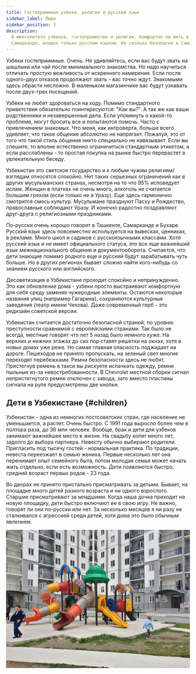 ```yaml
---
title: Гостеприимные узбеки, религия и русский язык
sidebar_label: Люди
sidebar_position: 3
description:
  О менталитете узбеков, гостеприимстве и религии. Комфортно ли жить в
  Самарканде, владея только русским языком. На сколько безопасно в Самарканде.
---
```


Узбеки гостеприимные. Очень. Не удивляйтесь, если вас будут звать на шашлыки или
чай после минимального знакомства. Но надо научиться отличать простую вежливость
от искреннего намерения. Если после одного-двух отказов продолжают звать - вас
точно ждут. Знакомыми здесь обрасти несложно. В маленьком магазинчике вас будут
узнавать после двух-трех посещений.

Узбеки не любят здороваться на ходу. Помимо стандартного приветствия обязательно
поинтересуются: "Как вы?". А так же как ваши родственники и незавершенные дела.
Если упомянуть о какой-то проблеме, могут бросить все и попытаются помочь. Часто
с привлечением знакомых. Что меня, как интроверта, больше всего удивляет, что
такое общение абсолютно не напрягает. Пожалуй, это от того что такой стиль
общения никто специально не навязывает. Если вы спешите, то вполне естественно
ограничиться стандартным этикетом, а если расслаблены - то простая покупка на
рынке быстро перерастет в увлекательную беседу.

Узбекистан это светское государство и к любым чужим религиям/взглядам относятся
спокойно. Нет таких серьезных ограничений как в других мусульманских странах,
несмотря на то что 95% исповедует ислам. Женщин в платках не очень много,
алкоголь не считается большим грехом (если только не в Уразу). Еще здесь
гармонично смотрится смесь культур. Мусульмане празднуют Пасху и Рождество,
православные соблюдают Уразу. И конечно радостно поздравляют друг-друга с
религиозными праздниками.

По-русски очень хорошо говорят в Ташкенте, Самарканде и Бухаре. Русский язык
здесь повсеместно используется на вывесках, ценниках, в рекламе. Много школ и
садиков с русскоязычными классами. Хотя русский язык и не имеет официального
статуса, это все еще важнейший язык межнационального общения и документооборота.
Считается, что дети знающие помимо родного еще и русский будут зарабатывать чуть
больше. Но в других регионах бывает сложно найти кого-нибудь со знанием русского
или английского.

Десоветизация в Узбекистане проходит спокойно и непринужденно. Это как
обновление дома - узбеки просто выстраивают комфортную для себя среду заменяя
чужеродные элементы. Остаются некоторые названия улиц (например Гагарина),
сохраняются культурные заведения (театр имени Чехова). Даже современный герб -
это редизайн советской версии.

Узбекистан считается достаточно безопасной страной, по уровню преступности
сравнимой с европейскими странами. Так было не всегда, местные говорят что лет 5
назад было немного хуже. На верхних и нижних этажах до сих пор ставят решетки на
окнах, хотя в новых домах уже реже. Но самая главная опасность поджидает на
дороге. Пешеходов не принято пропускать, на зеленый свет многие переходят
перебежками. Ремни безопасности здесь не любят. Пристегнув ремень в такси вы
рискуете испачкать одежду, ремни пыльные из-за невостребованности. В Chevrolet
местной сборки сигнал непристегнутого ремня отключен с завода, зато вместо
пластины сигнала на руле предусмотрены две кнопки.

## Дети в Узбекистане {#children}

Узбекистан - одна из немногих постсоветских стран, где население не уменьшается,
а растет. Очень быстро. С 1991 года выросло более чем в полтора раза, до 36 млн
человек. Вообще, брак и дети для узбеков занимают важнейшее место в жизни. На
свадьбу копят много лет, задолго до выбора партнера. Невесту обычно выбирают
родители. Пригласить под тысячу гостей - нормальная практика. По традиции,
невеста переезжает в семью жениха. Первые несколько лет она перенимает опыт
семейного быта, потом молодая семья может начать жить отдельно, если есть
возможность. Дети появляются быстро, средний возраст первых родов - 23 года.

Во дворах не принято пристально присматривать за детьми. Бывает, на площадке
много детей разного возраста и ни одного взрослого. Старшие присматривают за
младшими. Когда наша дочка приходит на новую площадку, дети быстро включают ее в
свою игру. Не важно, говорят ли они по-русски или нет. За несколько месяцев я ни
разу не сталкивался с агрессией среди детей, хотя дома это было обычным
явлением.

![Дети играют во дворе](../children/img/qorasuv.jpg)

